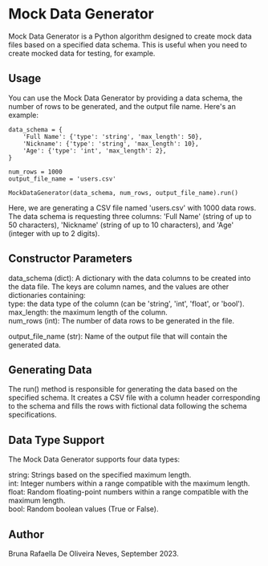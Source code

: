 # Mock Data Generator
Mock Data Generator is a Python algorithm designed to create mock data files based on a specified data schema. This is useful when you need to create mocked data for testing, for example.

## Usage
You can use the Mock Data Generator by providing a data schema, the number of rows to be generated, and the output file name. 
Here's an example:
```
data_schema = {
    'Full Name': {'type': 'string', 'max_length': 50},
    'Nickname': {'type': 'string', 'max_length': 10},
    'Age': {'type': 'int', 'max_length': 2},
}

num_rows = 1000
output_file_name = 'users.csv'

MockDataGenerator(data_schema, num_rows, output_file_name).run()
```
Here, we are generating a CSV file named 'users.csv' with 1000 data rows.
The data schema is requesting three columns: 'Full Name' (string of up to 50 characters), 'Nickname' (string of up to 10 characters), and 'Age' (integer with up to 2 digits).

## Constructor Parameters
data_schema (dict): A dictionary with the data columns to be created into the data file. 
The keys are column names, and the values are other dictionaries containing:  
  type: the data type of the column (can be 'string', 'int', 'float', or 'bool').  
  max_length: the maximum length of the column.  
  num_rows (int): The number of data rows to be generated in the file.  

output_file_name (str): Name of the output file that will contain the generated data.

## Generating Data
The run() method is responsible for generating the data based on the specified schema. It creates a CSV file with a column header corresponding to the schema and fills the rows with fictional data following the schema specifications.

## Data Type Support
The Mock Data Generator supports four data types:  

string: Strings based on the specified maximum length.  
int: Integer numbers within a range compatible with the maximum length.  
float: Random floating-point numbers within a range compatible with the maximum length.  
bool: Random boolean values (True or False).

## Author
Bruna Rafaella De Oliveira Neves, September 2023.
